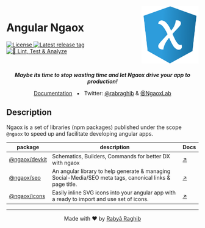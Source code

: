<img align="right" src="docs/app/src/assets/ngaox.png" alt="Ngaox Logo" width="150"/>

<h1 >Angular Ngaox</h1>

<p >
    <a href="https://github.com/ngaox/ngaox/blob/main/LICENSE">
        <img src="https://img.shields.io/github/license/ngaox/ngaox?style=flat" alt="License"/>
    </a>
    <a href="https://github.com/ngaox/ngaox/releases">
        <img alt="Latest release tag" src="https://img.shields.io/github/v/release/ngaox/ngaox?label=version">
    </a>
    <a href="https://github.com/ngaox/ngaox/actions/workflows/-main-ci.yml">
        <img src="https://github.com/ngaox/ngaox/actions/workflows/-main-ci.yml/badge.svg" alt="🧪 Lint, Test & Analyze"/>
    </a>
</p>

<br clear="right"/>

<p align="center">
    <i><b>Maybe its time to stop wasting time and let Ngaox drive your app to production!</b></i>
</p>

<p align="center">
    <a href="https://ngaox-lab.web.app">Documentation</a>
    &nbsp; ▪ &nbsp;
    <span>
        Twitter: <a href="https://twitter.com/rabraghib">@rabraghib</a> & <a href="https://twitter.com/NgaoxLab">@NgaoxLab</a>
    </span>
</p>

## Description

Ngaox is a set of libraries (npm packages) published under the scope `@ngaox` to speed up and facilitate developing angular apps.

| package                                 | description                                                                                              | Docs                       |
| --------------------------------------- | -------------------------------------------------------------------------------------------------------- | -------------------------- |
| [@ngaox/devkit](packages/devkit#readme) | Schematics, Builders, Commands for better DX with ngaox                                                  | [↗](packages/seo#readme)   |
| [@ngaox/seo](packages/seo#readme)       | An angular library to help generate & managing Social-Media/SEO meta tags, canonical links & page title. | [↗](packages/seo#readme)   |
| [@ngaox/icons](packages/icons#readme)   | Easily inline SVG icons into your angular app with a ready to import and use set of icons.               | [↗](packages/icons#readme) |

---

<p align="center">Made with ❤️ by <a href="https://www.rabraghib.me">Rabyâ Raghib</a></p>
